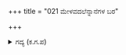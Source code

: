 +++
title = "021 ಮೇಳವದಲೆನ್ನಾನೆಗಳ ಬರ"

+++

<details><summary>ಗದ್ಯ (ಕ.ಗ.ಪ) </summary>

21. ಸೈನ್ಯದಲ್ಲಿರುವ ನನಗೆ ಪ್ರೀತಿಪಾತ್ರರಾದ ಸುಭಟರುಗಳನ್ನು ಅವರ ಗುಂಪಿನೊಡನೆ ಬರಹೇಳು. ವೀರರಲ್ಲಿ ಶ್ರೇಷ್ಠರಾದವರನ್ನು ಬರಹೇಳು. ಬಿಂಕದಿಂದ ಮೆರೆಯುವ ಭೀಮಾರ್ಜುನರನ್ನು ಬರಹೇಳು. ಭೂಮಿಯನ್ನು ಪಡೆಯುವ ಆಶೆಯಿದ್ದರೆ ಧರ್ಮಜನನ್ನು ಇಂದಿನ ಯುದ್ಧಕ್ಕೆ  ಬರಹೇಳು ಎಂದು ದ್ರೋಣ ತನ್ನ ಭಟ್ಟರುಗಳನ್ನು ಪಾಂಡವರಲ್ಲಿಗೆ ಅಟ್ಟಿದನು.
</details>
